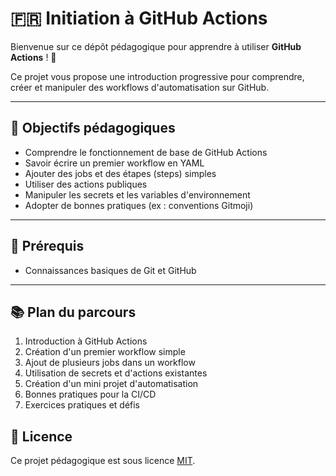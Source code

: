 # 🇫🇷 Initiation à GitHub Actions

Bienvenue sur ce dépôt pédagogique pour apprendre à utiliser **GitHub Actions** ! 🚀

Ce projet vous propose une introduction progressive pour comprendre, créer et manipuler des workflows d'automatisation sur GitHub.

---

## 🎯 Objectifs pédagogiques

- Comprendre le fonctionnement de base de GitHub Actions
- Savoir écrire un premier workflow en YAML
- Ajouter des jobs et des étapes (steps) simples
- Utiliser des actions publiques
- Manipuler les secrets et les variables d'environnement
- Adopter de bonnes pratiques (ex : conventions Gitmoji)

---

## 🧰 Prérequis

- Connaissances basiques de Git et GitHub

---

## 📚 Plan du parcours

1. Introduction à GitHub Actions
2. Création d'un premier workflow simple
3. Ajout de plusieurs jobs dans un workflow
4. Utilisation de secrets et d'actions existantes
5. Création d'un mini projet d'automatisation
6. Bonnes pratiques pour la CI/CD
7. Exercices pratiques et défis

## 📖 Licence

Ce projet pédagogique est sous licence [MIT](LICENSE).
